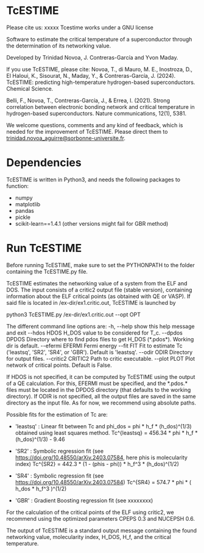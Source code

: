 
# TcESTIME
Please cite us: xxxxx
Tcestime works under a GNU license

Software to estimate the critical temperature of a superconductor through the determination of its networking value.

Developed by Trinidad Novoa, J. Contreras-García and Yvon Maday.

If you use TcESTIME, please cite:
Novoa, T., di Mauro, M. E., Inostroza, D., El Haloui, K., Sisourat, N., Maday, Y., & Contreras-García, J. (2024). TcESTIME: predicting high-temperature hydrogen-based superconductors. Chemical Science.

Belli, F., Novoa, T., Contreras-García, J., & Errea, I. (2021). Strong correlation between electronic bonding network and critical temperature in hydrogen-based superconductors. Nature communications, 12(1), 5381.

We welcome questions, comments and any kind of feedback, which is needed for the improvement of TcESTIME. Please direct them to trinidad.novoa_aguirre@sorbonne-universite.fr.


#  Dependencies 

TcESTIME is written in Python3, and needs the following packages to function:

* numpy
* matplotlib
* pandas
* pickle
* scikit-learn==1.4.1 (other versions might fail for GBR method)


#  Run TcESTIME  

Before running TcESTIME, make sure to set the PYTHONPATH to the folder containing the TcESTIME.py file.

TcESTIME estimates the networking value of a system from the ELF and DOS. The input consists of a critic2 output file (stable version), containing information about the ELF critical points (as obtained with QE or VASP). If said file is located in /ex-dir/ex1.critic.out, TcESTIME is launched by

python3 TcESTIME.py /ex-dir/ex1.critic.out --opt OPT

The different command line options are:
  -h, --help         show this help message and exit
  --hdos HDOS        H_DOS value to be considered for T_c.
  --dpdos DPDOS      Directory where to find pdos files to get H_DOS (\*.pdos\*). Working dir is
                     default.
  --efermi EFERMI    Fermi energy
  --fit FIT          Fit to estimate Tc ('leastsq', 'SR2', 'SR4', or 'GBR'). Default is 'leastsq'.
  --odir ODIR        Directory for output files.
  --critic2 CRITIC2  Path to critic executable.
  --plot PLOT        Plot network of critical points. Default is False.


If HDOS is not specified, it can be computed by TcESTIME using the output of a QE calculation. For this, EFERMI must be specified, and the \*.pdos.\* files must be located in the DPDOS directory (that defaults to the working directory). 
If ODIR is not specified, all the output files are saved in the same directory as the input file. As for now, we recommend using absolute paths. 

Possible fits for the estimation of Tc are:

* 'leastsq' : Linear fit between Tc and phi_dos = phi * h_f * (h_dos)^(1/3) obtained using least squares method.
Tc^{leastsq} = 456.34 * phi * h_f * (h_dos)^(1/3) - 9.46

* 'SR2' : Symbolic regression fit (see https://doi.org/10.48550/arXiv.2403.07584, here phis is molecularity index)
Tc^{SR2} = 442.3 * (1 - (phis - phi)) * h_f^3 * (h_dos)^(1/2)

* 'SR4' : Symbolic regression fit (see https://doi.org/10.48550/arXiv.2403.07584)
Tc^{SR4} = 574.7 * phi * ( h_dos * h_f^3 )^(1/2)

* 'GBR' : Gradient Boosting regression fit (see xxxxxxxx)


For the calculation of the critical points of the ELF using critic2, we recommend using the optimized parameters CPEPS 0.3 and NUCEPSH 0.6.

The output of TcESTIME is a standard output message containing the found networking value, molecularity index, H_DOS, H_f, and the critical temperature.
